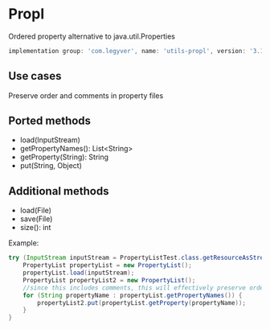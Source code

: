 # Propl
Ordered property alternative to java.util.Properties

```groovy
implementation group: 'com.legyver', name: 'utils-propl', version: '3.1.0'
```

## Use cases
Preserve order and comments in property files

## Ported methods
- load(InputStream)
- getPropertyNames(): List\<String\>
- getProperty(String): String
- put(String, Object)

## Additional methods
- load(File)
- save(File)
- size(): int

Example:
```java
try (InputStream inputStream = PropertyListTest.class.getResourceAsStream("sample.properties")){
    PropertyList propertyList = new PropertyList();
    propertyList.load(inputStream);
    PropertyList propertyList2 = new PropertyList();
    //since this includes comments, this will effectively preserve order, and all comments
    for (String propertyName : propertyList.getPropertyNames()) {
        propertyList2.put(propertyList.getProperty(propertyName));
    }
}
```